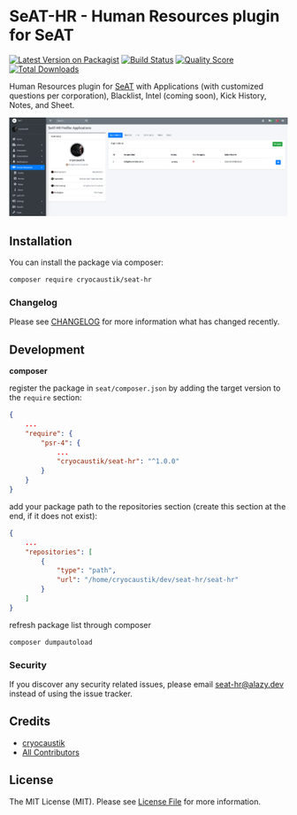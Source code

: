 # SeAT-HR - Human Resources plugin for SeAT

[![Latest Version on Packagist](https://img.shields.io/packagist/v/cryocaustik/seat-hr.svg?style=flat-square)](https://packagist.org/packages/cryocaustik/seat-hr)
[![Build Status](https://img.shields.io/travis/cryocaustik/seat-hr/master.svg?style=flat-square)](https://travis-ci.org/cryocaustik/seat-hr)
[![Quality Score](https://img.shields.io/scrutinizer/g/cryocaustik/seat-hr.svg?style=flat-square)](https://scrutinizer-ci.com/g/cryocaustik/seat-hr)
[![Total Downloads](https://img.shields.io/packagist/dt/cryocaustik/seat-hr.svg?style=flat-square)](https://packagist.org/packages/cryocaustik/seat-hr)

Human Resources plugin for [SeAT](https://github.com/eveseat/seat) with Applications (with customized questions per corporation), Blacklist, Intel (coming soon), Kick History, Notes, and Sheet.

![example.png](./example.png)

## Installation

You can install the package via composer:

```bash
composer require cryocaustik/seat-hr
```


### Changelog

Please see [CHANGELOG](CHANGELOG.md) for more information what has changed recently.

## Development

**composer**

register the package in `seat/composer.json` by adding the target version to the `require` section:

```json
{
    ...
    "require": {
        "psr-4": {
            ...
            "cryocaustik/seat-hr": "^1.0.0"
        }
    }
}
```

add your package path to the repositories section (create this section at the end, if it does not exist):
```json
{
    ...
    "repositories": [
        {
            "type": "path",
            "url": "/home/cryocaustik/dev/seat-hr/seat-hr"
        }
    ]
}
```

refresh package list through composer 
```sh
composer dumpautoload
```


### Security

If you discover any security related issues, please email seat-hr@alazy.dev instead of using the issue tracker.

## Credits

- [cryocaustik](https://github.com/cryocaustik)
- [All Contributors](../../contributors)

## License

The MIT License (MIT). Please see [License File](LICENSE.md) for more information.
